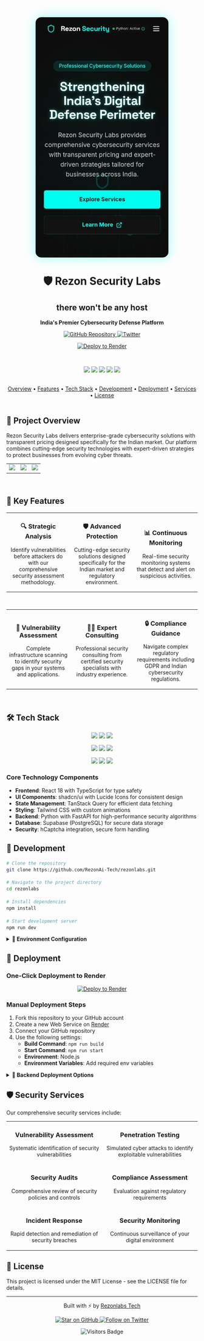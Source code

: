 
<div align="center">
  <img src="public/og-image.jpg" alt="Rezon Security Labs" width="350px" style="border-radius: 15px; box-shadow: 0 0 30px rgba(0, 255, 240, 0.4);" />
  
  <h1>🛡️ Rezon Security Labs</h1>
<h2> there won't be any host  </h2>
  <p>
    <strong>India's Premier Cybersecurity Defense Platform</strong>
  </p>
  
  <p>
    <a href="https://github.com/RezonAi-Tech/rezonlabs">
      <img src="https://img.shields.io/badge/GitHub-RezonAi_Tech-blue?style=for-the-badge&logo=github" alt="GitHub Repository" />
    </a>
    <a href="https://x.com/PrakharYud">
      <img src="https://img.shields.io/badge/Twitter-@PrakharYud-1DA1F2?style=for-the-badge&logo=twitter&logoColor=white" alt="Twitter" />
    </a>
  </p>
  
  <p>
    <a href="https://render.com/deploy?repo=https://github.com/RezonAi-Tech/rezonlabs">
      <img src="https://render.com/images/deploy-to-render-button.svg" alt="Deploy to Render" height="35px" />
    </a>
  </p>

  <br/>
  
  <p>
    <img src="https://img.shields.io/badge/React-18-61DAFB?style=flat-square&logo=react" />
    <img src="https://img.shields.io/badge/TypeScript-5-3178C6?style=flat-square&logo=typescript" />
    <img src="https://img.shields.io/badge/Vite-Latest-646CFF?style=flat-square&logo=vite" />
    <img src="https://img.shields.io/badge/Tailwind-CSS-38B2AC?style=flat-square&logo=tailwind-css" />
    <img src="https://img.shields.io/badge/Python-3.9-3776AB?style=flat-square&logo=python" />
  </p>
</div>

<br />

<div align="center">
  <a href="#project-overview">Overview</a> •
  <a href="#key-features">Features</a> •
  <a href="#tech-stack">Tech Stack</a> •
  <a href="#development">Development</a> •
  <a href="#deployment">Deployment</a> •
  <a href="#security-services">Services</a> •
  <a href="#license">License</a>
</div>

<br />

## 🔐 Project Overview

Rezon Security Labs delivers enterprise-grade cybersecurity solutions with transparent pricing designed specifically for the Indian market. Our platform combines cutting-edge security technologies with expert-driven strategies to protect businesses from evolving cyber threats.

<p align="center">
  <table>
    <tr>
      <td align="center">
        <img src="https://img.shields.io/badge/Industry-Cybersecurity-red?style=flat-square" />
      </td>
      <td align="center">
        <img src="https://img.shields.io/badge/Focus-Indian_Market-orange?style=flat-square" />
      </td>
      <td align="center">
        <img src="https://img.shields.io/badge/Approach-Transparency-green?style=flat-square" />
      </td>
    </tr>
  </table>
</p>

<br/>

## 🚀 Key Features

<div align="center">
  <table>
    <tr>
      <td width="33%" align="center">
        <h3>🔍 Strategic Analysis</h3>
        <p>Identify vulnerabilities before attackers do with our comprehensive security assessment methodology.</p>
      </td>
      <td width="33%" align="center">
        <h3>🛡️ Advanced Protection</h3>
        <p>Cutting-edge security solutions designed specifically for the Indian market and regulatory environment.</p>
      </td>
      <td width="33%" align="center">
        <h3>📊 Continuous Monitoring</h3>
        <p>Real-time security monitoring systems that detect and alert on suspicious activities.</p>
      </td>
    </tr>
  </table>
</div>

<br/>

<div align="center">
  <table>
    <tr>
      <td width="33%" align="center">
        <h3>🔐 Vulnerability Assessment</h3>
        <p>Complete infrastructure scanning to identify security gaps in your systems and applications.</p>
      </td>
      <td width="33%" align="center">
        <h3>👨‍💻 Expert Consulting</h3>
        <p>Professional security consulting from certified security specialists with industry experience.</p>
      </td>
      <td width="33%" align="center">
        <h3>🔒 Compliance Guidance</h3>
        <p>Navigate complex regulatory requirements including GDPR and Indian cybersecurity regulations.</p>
      </td>
    </tr>
  </table>
</div>

<br/>

## 🛠️ Tech Stack

<p align="center">
  <img src="https://img.shields.io/badge/Frontend-React_18-61DAFB?style=for-the-badge&logo=react" />
  <img src="https://img.shields.io/badge/Language-TypeScript_5-3178C6?style=for-the-badge&logo=typescript" />
  <img src="https://img.shields.io/badge/Build_Tool-Vite-646CFF?style=for-the-badge&logo=vite" />
</p>

<p align="center">
  <img src="https://img.shields.io/badge/Styling-Tailwind_CSS-38B2AC?style=for-the-badge&logo=tailwind-css" />
  <img src="https://img.shields.io/badge/Backend-Python_3.9-3776AB?style=for-the-badge&logo=python" />
  <img src="https://img.shields.io/badge/API-FastAPI-009688?style=for-the-badge&logo=fastapi" />
</p>

<p align="center">
  <img src="https://img.shields.io/badge/Database-Supabase-3ECF8E?style=for-the-badge&logo=supabase" />
  <img src="https://img.shields.io/badge/State_Management-TanStack_Query-FF4154?style=for-the-badge&logo=react-query" />
  <img src="https://img.shields.io/badge/UI_Components-shadcn/ui-000000?style=for-the-badge" />
</p>

### Core Technology Components

- **Frontend**: React 18 with TypeScript for type safety
- **UI Components**: shadcn/ui with Lucide Icons for consistent design
- **State Management**: TanStack Query for efficient data fetching
- **Styling**: Tailwind CSS with custom animations
- **Backend**: Python with FastAPI for high-performance security algorithms
- **Database**: Supabase (PostgreSQL) for secure data storage
- **Security**: hCaptcha integration, secure form handling

## 🔧 Development

```bash
# Clone the repository
git clone https://github.com/RezonAi-Tech/rezonlabs.git

# Navigate to the project directory
cd rezonlabs

# Install dependencies
npm install

# Start development server
npm run dev
```

<details>
<summary><b>🔑 Environment Configuration</b></summary>
<br>
The application uses Supabase for backend services. To set up your local environment:

1. Create a Supabase project at [supabase.com](https://supabase.com)
2. Add required tables as per the schema in `database/schema.sql`
3. Connect your application using the Supabase client details

</details>

## 🚀 Deployment

### One-Click Deployment to Render

<p align="center">
  <a href="https://render.com/deploy?repo=https://github.com/RezonAi-Tech/rezonlabs">
    <img src="https://render.com/images/deploy-to-render-button.svg" alt="Deploy to Render" />
  </a>
</p>

### Manual Deployment Steps

1. Fork this repository to your GitHub account
2. Create a new Web Service on [Render](https://render.com)
3. Connect your GitHub repository
4. Use the following settings:
   - **Build Command**: `npm run build`
   - **Start Command**: `npm run start`
   - **Environment**: Node.js
   - **Environment Variables**: Add required env variables

<details>
<summary><b>🐍 Backend Deployment Options</b></summary>
<br>
The Python backend can be deployed separately using:

- Render (Web Services for Python apps)
- Heroku (with Python buildpack)
- AWS Lambda (for serverless functions)
- Google Cloud Run (containerized Python applications)

</details>

## 🛡️ Security Services

Our comprehensive security services include:

<div align="center">
  <table>
    <tr>
      <td width="50%" align="center">
        <h3>Vulnerability Assessment</h3>
        <p>Systematic identification of security vulnerabilities</p>
      </td>
      <td width="50%" align="center">
        <h3>Penetration Testing</h3>
        <p>Simulated cyber attacks to identify exploitable vulnerabilities</p>
      </td>
    </tr>
    <tr>
      <td width="50%" align="center">
        <h3>Security Audits</h3>
        <p>Comprehensive review of security policies and controls</p>
      </td>
      <td width="50%" align="center">
        <h3>Compliance Assessment</h3>
        <p>Evaluation against regulatory requirements</p>
      </td>
    </tr>
    <tr>
      <td width="50%" align="center">
        <h3>Incident Response</h3>
        <p>Rapid detection and remediation of security breaches</p>
      </td>
      <td width="50%" align="center">
        <h3>Security Monitoring</h3>
        <p>Continuous surveillance of your digital environment</p>
      </td>
    </tr>
  </table>
</div>

## 📝 License

This project is licensed under the MIT License - see the LICENSE file for details.

---

<div align="center">
  <p>Built with ⚡ by <a href="https://github.com/Rezonlabs-Tech">Rezonlabs Tech</a></p>
  
  <p>
    <a href="https://github.com/Rezonlabs-Tech/rezonlabs">
      <img src="https://img.shields.io/badge/Star_on_GitHub-RezonLabs-blue?style=for-the-badge&logo=github" alt="Star on GitHub" />
    </a>
    <a href="https://x.com/PrakharYud">
      <img src="https://img.shields.io/badge/Follow-@PrakharYud-1DA1F2?style=for-the-badge&logo=twitter&logoColor=white" alt="Follow on Twitter" />
    </a>
  </p>
  
  <p>
    <img src="https://api.visitorbadge.io/api/visitors?path=rezonlabs&label=Visitors&labelColor=%23000000&countColor=%2300FFF0" alt="Visitors Badge" />
  </p>
</div>
